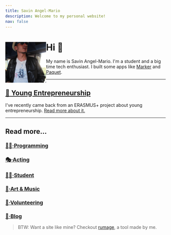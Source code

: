 ```yaml
---
title: Savin Angel-Mario
description: Welcome to my personal website!
nav: false
---
```


<div>
<img
	src="/static/profile.png"
	width="128"
	height="128"
	align="left"
/>

# Hi 👋

My name is Savin Angel-Mario. 
I'm a student and a big time tech enthusiast.
I built some apps like [Marker](https://marker.angelmario.eu) and [Paquet](https://paquet.shop).

******

</div>


## [💼 Young Entrepreneurship](/blog/young-entrepreneurship)

I've recently came back from an ERASMUS+ project about young entrepreneurship.
[Read more about it.](/blog/young-entrepreneurship)

******

## Read more...

### [👨‍💻&middot;Programming](/programming)
### [🎭&middot;Acting](/acting)
### [🧑‍🎓&middot;Student](/student)
### [🎨&middot;Art & Music](/art-and-music)
### [🙋&middot;Volunteering](/volunteering)
### [📄&middot;Blog](/blog)

> BTW: Want a site like mine? Checkout [rumage](https://github.com/notangelmario/rumage), 
> a tool made by me.

